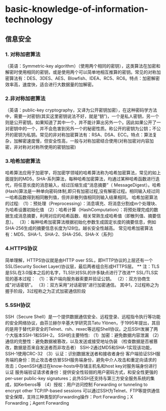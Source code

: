 # basic-knowledge-of-information-technology
## 信息安全
### 1. 对称加密算法
（英语：Symmetric-key algorithm）（使用两个相同的密钥），这类算法在加密和解密时使用相同的密钥，或是使用两个可以简单地相互推算的密钥。常见的对称加密算法有：DES、3DES、AES、Blowfish、IDEA、RC5、RC6。特点：加密解密效率高，速度快，适合进行大数据量的加解密。

### 2.非对称加密算法
（英语：public-key cryptography，又译为公开密钥加密），在这种密码学方法中，需要一对密钥(其实这里密钥说法不好，就是“钥”)，一个是私人密钥，另一个则是公开密钥。如果知道了其中一个，并不能计算出另外一个。因此如果公开了一对密钥中的一个，并不会危害到另外一个的秘密性质。称公开的密钥为公钥；不公开的密钥为私钥。常见的非对称加密算法有：RSA、DSA、ECC。特点：算法复杂，加解密速度慢，但安全性高，一般与对称加密结合使用(对称加密对内容加密，非对称对对称所使用的密钥加密)

### 3.哈希加密算法
哈希算法应用于加密学，将加密学领域的哈希算法称为哈希加密算法，常见的如上面提到的MD5，SHA-系列算法，每种哈希加密算法，均通过某种哈希函数进行迭代，将任意长度的消息输入，经过压缩生成“消息摘要”（ MessageDigest）。哈希(Hash)算法是一种单向密码体制,即只有加密过程,没有解密过程。相同输入经过同一哈希函数得到相同散列值，但并非散列值相同则输入结果相同。
哈希加密算法的过程:
（1）：预处理（Preprocessing）：消息填充、将消息分割成m个处理块、为哈希设置初始化值
（2）：哈希计算（HashComputation）：将预处理完成的数据生成消息摘要，利用对应的哈希函数、相关常熟生成哈希值（即散列值、摘要信息）。
（3）：每种哈希加密算法根据初始化参数生成固定长度的摘要信息，例如SHA-256生成的摘要信息长度为128位。越长安全性越高。
常见哈希加密算法有：MD5、SHA-1、SHA-2、SHA-256、SHA-X（系列）

### 4.HTTPS协议
简单理解，HTTPS协议就是由HTTP over SSL，即HTTP协议的上层还有一个SSL(Security Socket Layer)协议层，最后两者组合形成HTTPS层。
** 注：TLS是SSL在3.0版本之后的名字，TLS针对SSL的许多缺点进行了改进**
SSL/TLS实现的基本过程：
（1）：客户端向服务器索要并验证公钥。
（2）：双方协商生成"对话密钥"。
（3）：双方采用"对话密钥"进行加密通信。
其中1，2过程称之为握手阶段，3过程称之为正式加密通信阶段

### 5.SSH协议
SSH（Secure Shell）是一个提供数据通信安全、远程登录、远程指令执行等功能的安全网络协议，由芬兰赫尔辛基大学研究员Tatu Ylönen，于1995年提出，其目的是用于替代非安全的Telnet、rsh、rexec等远程Shell协议。之后SSH发展了两个大版本SSH-1和SSH-2。
SSH的主要特性:
（1）加密：避免数据内容泄漏
（2）通信的完整性：避免数据被篡改，以及发送或接受地址伪装
（检查数据是否被篡改，数据是否来自发送者而非攻击者） SSH-2通过MD5和SHA-1实现该功能，SSH-1使用CRC-32
（3）认证：识别数据发送者和接收者身份 客户端验证SSH服务端的身份：防止攻击者仿冒SSH服务端身份，避免中介人攻击和重定向请求的攻击；OpenSSH通过在know-hosts中存储主机名和host key对服务端身份进行认证 服务端验证请求者身份：提供安全性较弱的用户密码方式，和安全性更强的per-user public-key signatures；此外SSH还支持与第三方安全服务系统的集成，如Kerberos等
（4）授权：用户访问控制
Forwarding or tunneling to encrypt other TCP/IP-based sessions 可以通过SSH为Telnet、FTP等提供通信安全保障，支持三种类型的Forwarding操作：Port Forwarding；X Forwarding；Agent Forwarding


